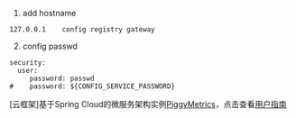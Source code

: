 1. add hostname
```
127.0.0.1	 config registry gateway 
```
2. config passwd
```
security:
  user:
     password: passwd
#    password: ${CONFIG_SERVICE_PASSWORD}
```


[云框架]基于Spring Cloud的微服务架构实例[PiggyMetrics](https://github.com/sqshq/PiggyMetrics)，点击查看[用户指南](https://github.com/cloudframeworks-springcloud/user-guide-springcloud)
